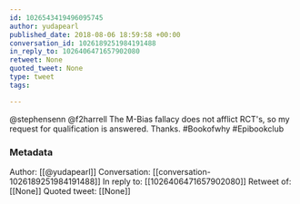 ```yaml
---
id: 1026543419496095745
author: yudapearl
published_date: 2018-08-06 18:59:58 +00:00
conversation_id: 1026189251984191488
in_reply_to: 1026406471657902080
retweet: None
quoted_tweet: None
type: tweet
tags:

---
```


@stephensenn @f2harrell The M-Bias fallacy does not afflict RCT's, so my request for qualification is answered. Thanks. #Bookofwhy #Epibookclub

### Metadata

Author: [[@yudapearl]]
Conversation: [[conversation-1026189251984191488]]
In reply to: [[1026406471657902080]]
Retweet of: [[None]]
Quoted tweet: [[None]]
